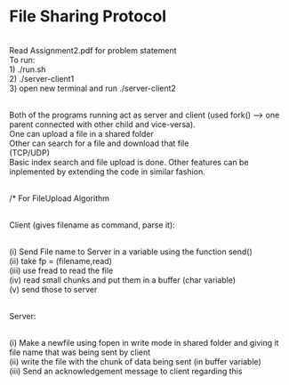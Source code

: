# File Sharing Protocol
<br />
Read Assignment2.pdf for problem statement
<br />
To run:<br />
1) ./run.sh<br />
2) ./server-client1<br />
3) open new terminal and run ./server-client2<br /><br />

Both of the programs running act as server and client (used fork() --> one parent connected with other child and vice-versa).<br />
One can upload a file in a shared folder<br />
Other can search for a file and download that file<br />
(TCP/UDP)<br />
Basic index search and file upload is done. Other features can be inplemented by extending the code in similar fashion.<br /><br />

/* For FileUpload Algorithm<br /><br />

Client (gives filename as command, parse it):<br /><br />

(i)       Send File name to Server in a variable using the function send()<br />
(ii)      take fp = (filename,read)<br />
(iii)     use fread to read the file<br />
(iv)      read small chunks and put them in a buffer (char variable)<br />
(v)       send those to server<br /><br />

Server:<br /><br />

(i)       Make a newfile using fopen in write mode in shared folder and giving it file name that was being sent by client<br />
(ii)      write the file with the chunk of data being sent (in buffer variable)<br />
(iii)     Send an acknowledgement message to client regarding this<br />
